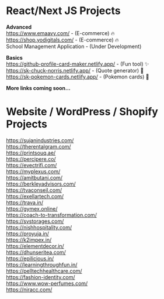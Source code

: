 # React/Next JS Projects

<strong>Advanced</strong> <br/>
https://www.emaavy.com/ - (E-commerce) 🔥<br/>
https://shop.yodigitals.com/ - (E-commerce) 🔥<br/>
School Management Application - (Under Development) <br/>

<strong>Basics</strong> <br/>
https://github-profile-card-maker.netlify.app/ - (Fun tool) ✨<br />
https://sk-chuck-norris.netlify.app/ - (Quote generator) 🎉<br/>
https://sk-pokemon-cards.netlify.app/ - (Pokemon cards) 🎉<br/>

<strong>More links coming soon...</strong> <br/>

# Website / WordPress / Shopify Projects

https://sujanindustries.com/ <br/>
https://therentalgram.com/ <br/>
https://printsouq.ae/ <br/>
https://percipere.co/ <br />
https://evectrifi.com/ <br/>
https://myplexus.com/ <br/>
https://amitbutani.com/ <br />
https://berkleyadvisors.com/<br/>
https://tvaconseil.com/ <br/>
https://exellartech.com/ <br/>
https://trava.in/ <br/>
https://gymex.online/ <br/>
https://coach-to-transformation.com/ <br/>
https://svstorages.com/ <br/>
https://nishhospitality.com/<br/>
https://proyuja.in/<br/>
https://k2impex.in/<br/>
https://elementdecor.in/<br/>
https://dhunseritea.com/ <br/>
https://epilicious.in/ <br/>
https://learningthroughfun.in/ <br/>
https://pelltechhealthcare.com/ <br/>
https://fashion-identity.com/ <br/>
https://www.wow-perfumes.com/ <br />
https://niracc.com/ <br />

